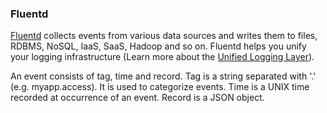 ### Fluentd

[Fluentd](https://www.fluentd.org/) collects  events from various data sources and writes them to files, RDBMS, NoSQL, IaaS, SaaS, Hadoop and so on. Fluentd helps you unify your logging  infrastructure (Learn more about the [Unified Logging Layer](https://www.fluentd.org/blog/unified-logging-layer)).

An event consists of tag, time and record.  Tag is a string separated with '.' (e.g. myapp.access). It is used to  categorize events. Time is a UNIX time recorded at occurrence of an  event. Record is a JSON object.
